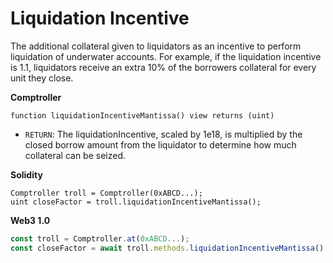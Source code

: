 # Liquidation Incentive

The additional collateral given to liquidators as an incentive to perform liquidation of underwater accounts. For example, if the liquidation incentive is 1.1, liquidators receive an extra 10% of the borrowers collateral for every unit they close.

**Comptroller**

```text
function liquidationIncentiveMantissa() view returns (uint)
```

* `RETURN`: The liquidationIncentive, scaled by 1e18, is multiplied by the closed borrow amount from the liquidator to determine how much collateral can be seized.

**Solidity**

```text
Comptroller troll = Comptroller(0xABCD...);
uint closeFactor = troll.liquidationIncentiveMantissa();
```

**Web3 1.0**

```javascript
const troll = Comptroller.at(0xABCD...);
const closeFactor = await troll.methods.liquidationIncentiveMantissa().call();
```

